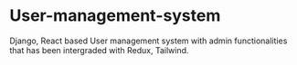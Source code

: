 # User-management-system
Django, React based User management system with admin functionalities that has been intergraded with Redux, Tailwind.
